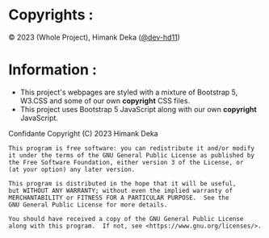 # Copyrights :
©️ 2023 (Whole Project), Himank Deka \([@dev-hd11](https://www.github.com/dev-hd11)\) 

# Information :
- This project's webpages are styled with a mixture of Bootstrap 5, W3.CSS and some of our own **copyright** CSS files.
- This project uses Bootstrap 5 JavaScript along with our own **copyright** JavaScript.

Confidante Copyright (C) 2023  Himank Deka

    This program is free software: you can redistribute it and/or modify
    it under the terms of the GNU General Public License as published by
    the Free Software Foundation, either version 3 of the License, or
    (at your option) any later version.

    This program is distributed in the hope that it will be useful,
    but WITHOUT ANY WARRANTY; without even the implied warranty of
    MERCHANTABILITY or FITNESS FOR A PARTICULAR PURPOSE.  See the
    GNU General Public License for more details.

    You should have received a copy of the GNU General Public License
    along with this program.  If not, see <https://www.gnu.org/licenses/>.
